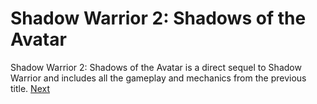 # Shadow Warrior 2: Shadows of the Avatar

Shadow Warrior 2: Shadows of the Avatar is a direct sequel to Shadow Warrior and includes all the gameplay and mechanics from the previous title.
[Next](400.md)